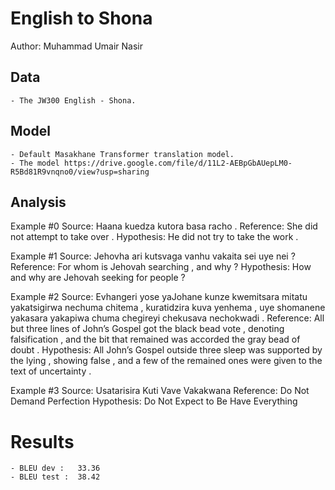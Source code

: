 # English to Shona

Author: Muhammad Umair Nasir

## Data

	- The JW300 English - Shona.

## Model

	- Default Masakhane Transformer translation model.
	- The model https://drive.google.com/file/d/11L2-AEBpGbAUepLM0-R5Bd81R9vnqno0/view?usp=sharing 

## Analysis

Example #0
Source:     Haana kuedza kutora basa racho .
Reference:  She did not attempt to take over .
Hypothesis: He did not try to take the work .

Example #1
Source:     Jehovha ari kutsvaga vanhu vakaita sei uye nei ?
Reference:  For whom is Jehovah searching , and why ?
Hypothesis: How and why are Jehovah seeking for people ?

Example #2
Source:     Evhangeri yose yaJohane kunze kwemitsara mitatu yakatsigirwa nechuma chitema , kuratidzira kuva yenhema , uye shomanene yakasara yakapiwa chuma chegireyi chekusava nechokwadi .
Reference:  All but three lines of John’s Gospel got the black bead vote , denoting falsification , and the bit that remained was accorded the gray bead of doubt .
Hypothesis: All John’s Gospel outside three sleep was supported by the lying , showing false , and a few of the remained ones were given to the text of uncertainty .

Example #3
Source:     Usatarisira Kuti Vave Vakakwana
Reference:  Do Not Demand Perfection
Hypothesis: Do Not Expect to Be Have Everything


# Results
	- BLEU dev :   33.36 
	- BLEU test :  38.42
